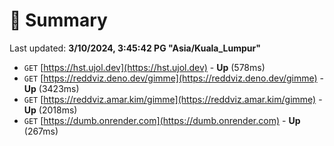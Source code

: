 # 📖 Summary
Last updated: **3/10/2024, 3:45:42 PG "Asia/Kuala_Lumpur"**

- `GET` [https://hst.ujol.dev](https://hst.ujol.dev) - **Up** (578ms)
- `GET` [https://reddviz.deno.dev/gimme](https://reddviz.deno.dev/gimme) - **Up** (3423ms)
- `GET` [https://reddviz.amar.kim/gimme](https://reddviz.amar.kim/gimme) - **Up** (2018ms)
- `GET` [https://dumb.onrender.com](https://dumb.onrender.com) - **Up** (267ms)
